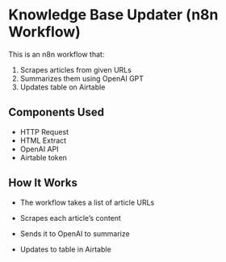 # Knowledge Base Updater (n8n Workflow)

This is an n8n workflow that:
1. Scrapes articles from given URLs
2. Summarizes them using OpenAI GPT
3. Updates table on Airtable

## Components Used
- HTTP Request
- HTML Extract
- OpenAI API
- Airtable token

## How It Works
- The workflow takes a list of article URLs
- Scrapes each article’s content
- Sends it to OpenAI to summarize

- Updates to table in Airtable

